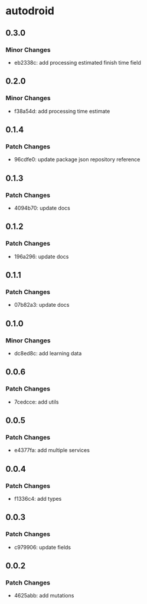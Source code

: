 # autodroid

## 0.3.0

### Minor Changes

- eb2338c: add processing estimated finish time field

## 0.2.0

### Minor Changes

- f38a54d: add processing time estimate

## 0.1.4

### Patch Changes

- 96cdfe0: update package json repository reference

## 0.1.3

### Patch Changes

- 4094b70: update docs

## 0.1.2

### Patch Changes

- 196a296: update docs

## 0.1.1

### Patch Changes

- 07b82a3: update docs

## 0.1.0

### Minor Changes

- dc8ed8c: add learning data

## 0.0.6

### Patch Changes

- 7cedcce: add utils

## 0.0.5

### Patch Changes

- e4377fa: add multiple services

## 0.0.4

### Patch Changes

- f1336c4: add types

## 0.0.3

### Patch Changes

- c979906: update fields

## 0.0.2

### Patch Changes

- 4625abb: add mutations
